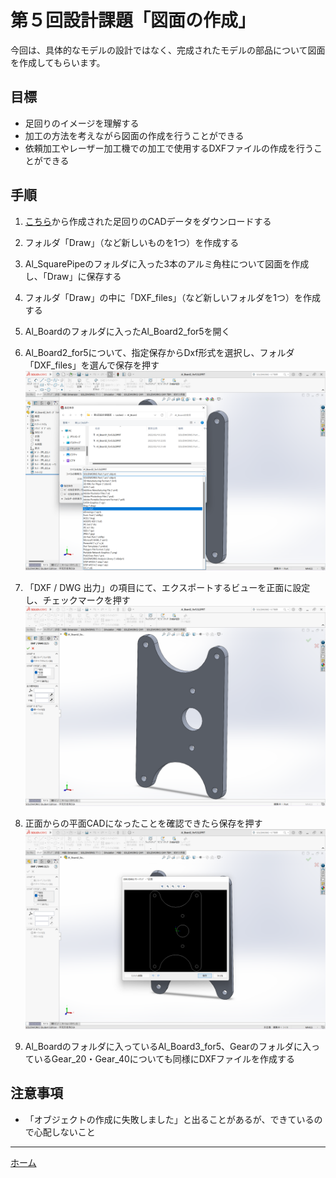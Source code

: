 # 第５回設計課題「図面の作成」

今回は、具体的なモデルの設計ではなく、完成されたモデルの部品について図面を作成してもらいます。

## 目標
* 足回りのイメージを理解する
* 加工の方法を考えながら図面の作成を行うことができる
* 依頼加工やレーザー加工機での加工で使用するDXFファイルの作成を行うことができる

## 手順
1. [こちら](./CAD_data/Underbody_files)から作成された足回りのCADデータをダウンロードする

2. フォルダ「Draw」（など新しいものを1つ）を作成する

3. Al_SquarePipeのフォルダに入った3本のアルミ角柱について図面を作成し、「Draw」に保存する

4. フォルダ「Draw」の中に「DXF_files」（など新しいフォルダを1つ）を作成する

5. Al_Boardのフォルダに入ったAl_Board2_for5を開く

6. Al_Board2_for5について、指定保存からDxf形式を選択し、フォルダ「DXF_files」を選んで保存を押す
![スクリーンショット (49)](./img/%E3%82%B9%E3%82%AF%E3%83%AA%E3%83%BC%E3%83%B3%E3%82%B7%E3%83%A7%E3%83%83%E3%83%88%20(49).png)

7. 「DXF / DWG 出力」の項目にて、エクスポートするビューを正面に設定し、チェックマークを押す
![スクリーンショット (50)](./img/%E3%82%B9%E3%82%AF%E3%83%AA%E3%83%BC%E3%83%B3%E3%82%B7%E3%83%A7%E3%83%83%E3%83%88%20(50).png)

8. 正面からの平面CADになったことを確認できたら保存を押す
![スクリーンショット (51)](./img/%E3%82%B9%E3%82%AF%E3%83%AA%E3%83%BC%E3%83%B3%E3%82%B7%E3%83%A7%E3%83%83%E3%83%88%20(51).png)

9. Al_Boardのフォルダに入っているAl_Board3_for5、Gearのフォルダに入っているGear_20・Gear_40についても同様にDXFファイルを作成する

## 注意事項
* 「オブジェクトの作成に失敗しました」と出ることがあるが、できているので心配しないこと

---

[ホーム](index.md)